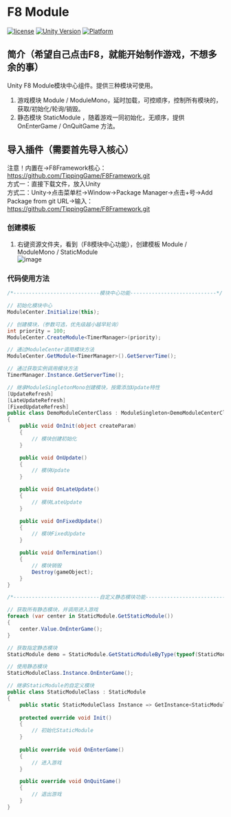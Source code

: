 # F8 Module

[![license](http://img.shields.io/badge/license-MIT-green.svg)](https://opensource.org/licenses/MIT) 
[![Unity Version](https://img.shields.io/badge/unity-2021|2022|2023|6000-blue)](https://unity.com) 
[![Platform](https://img.shields.io/badge/platform-Win%20%7C%20Android%20%7C%20iOS%20%7C%20Mac%20%7C%20Linux%20%7C%20WebGL-orange)]() 

## 简介（希望自己点击F8，就能开始制作游戏，不想多余的事）
Unity F8 Module模块中心组件。提供三种模块可使用。  
1. 游戏模块 Module / ModuleMono，延时加载，可控顺序，控制所有模块的，获取/初始化/轮询/销毁。
2. 静态模块 StaticModule ，随着游戏一同初始化，无顺序，提供 OnEnterGame / OnQuitGame 方法。

## 导入插件（需要首先导入核心）
注意！内置在->F8Framework核心：https://github.com/TippingGame/F8Framework.git  
方式一：直接下载文件，放入Unity  
方式二：Unity->点击菜单栏->Window->Package Manager->点击+号->Add Package from git URL->输入：https://github.com/TippingGame/F8Framework.git  

### 创建模板

1. 右键资源文件夹，看到（F8模块中心功能），创建模板 Module / ModuleMono / StaticModule  
![image](https://tippinggame-1257018413.cos.ap-guangzhou.myqcloud.com/TippingGame/Module/ui_20240302154204.png)
### 代码使用方法
```C#
/*----------------------------模块中心功能----------------------------*/

// 初始化模块中心
ModuleCenter.Initialize(this);

// 创建模块，（参数可选，优先级越小越早轮询）
int priority = 100;
ModuleCenter.CreateModule<TimerManager>(priority);

// 通过ModuleCenter调用模块方法
ModuleCenter.GetModule<TimerManager>().GetServerTime();

// 通过获取实例调用模块方法
TimerManager.Instance.GetServerTime();

// 继承ModuleSingletonMono创建模块，按需添加Update特性
[UpdateRefresh]
[LateUpdateRefresh]
[FixedUpdateRefresh]
public class DemoModuleCenterClass : ModuleSingleton<DemoModuleCenterClass>, IModule
{
    public void OnInit(object createParam)
    {
        // 模块创建初始化
    }

    public void OnUpdate()
    {
        // 模块Update
    }

    public void OnLateUpdate()
    {
        // 模块LateUpdate
    }

    public void OnFixedUpdate()
    {
        // 模块FixedUpdate
    }

    public void OnTermination()
    {
        // 模块销毁
        Destroy(gameObject);
    }
}

/*----------------------------自定义静态模块功能----------------------------*/

// 获取所有静态模块，并调用进入游戏
foreach (var center in StaticModule.GetStaticModule())
{
    center.Value.OnEnterGame();
}

// 获取指定静态模块
StaticModule demo = StaticModule.GetStaticModuleByType(typeof(StaticModuleClass));

// 使用静态模块
StaticModuleClass.Instance.OnEnterGame();

// 继承StaticModule的自定义模块
public class StaticModuleClass : StaticModule
{
    public static StaticModuleClass Instance => GetInstance<StaticModuleClass>();
    
    protected override void Init()
    {
        // 初始化StaticModule
    }
        
    public override void OnEnterGame()
    {
        // 进入游戏
    }

    public override void OnQuitGame()
    {
        // 退出游戏
    }
}
```


